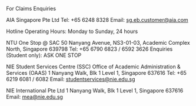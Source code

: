For Claims Enquiries

AIA Singapore Pte Ltd
Tel: +65 6248 8328
Email: sg.eb.customer@aia.com

Hotline Operating Hours: Monday to Sunday, 24 hours

NTU One Stop @ SAC
50 Nanyang Avenue, NS3-01-03, Academic Complex North, Singapore 639798
Tel: +65 6790 6823 / 6592 3626
Enquiries (Student only): ASK ONE STOP

NIE Student Services Centre (SSC)
Office of Academic Administration & Services (OAAS)
1 Nanyang Walk, Blk 1 Level 1, Singapore 637616
Tel: +65 6219 6081 / 6082
Email: studentservices@nie.edu.sg

NIE International Pte Ltd
1 Nanyang Walk, Blk 1 Level 1, Singapore 637616
Email: mea@nie.edu.sg